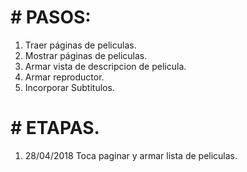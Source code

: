 # # PASOS:

1. Traer páginas de peliculas.
2. Mostrar páginas de peliculas.
3. Armar vista de descripcion de pelicula.
4. Armar reproductor.
5. Incorporar Subtitulos.

# # ETAPAS.

1. 28/04/2018 Toca paginar y armar lista de peliculas.
